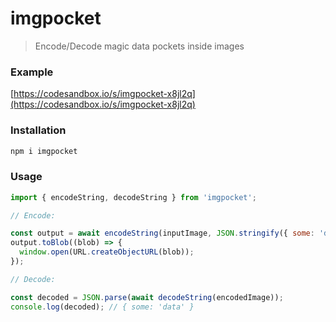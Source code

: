 imgpocket
==

> Encode/Decode magic data pockets inside images

### Example

[https://codesandbox.io/s/imgpocket-x8jl2q](https://codesandbox.io/s/imgpocket-x8jl2q)

### Installation

```bash
npm i imgpocket
```

### Usage

```js
import { encodeString, decodeString } from 'imgpocket';

// Encode:

const output = await encodeString(inputImage, JSON.stringify({ some: 'data' }));
output.toBlob((blob) => {
  window.open(URL.createObjectURL(blob));
});

// Decode:

const decoded = JSON.parse(await decodeString(encodedImage));
console.log(decoded); // { some: 'data' }

```
